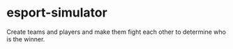 # esport-simulator
Create teams and players and make them fight each other to determine who is the winner.
